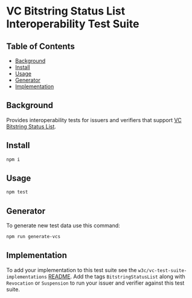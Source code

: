 # VC Bitstring Status List Interoperability Test Suite

## Table of Contents

- [Background](#background)
- [Install](#install)
- [Usage](#usage)
- [Generator](#generator)
- [Implementation](#implementation)

## Background

Provides interoperability tests for issuers and verifiers that support
[VC Bitstring Status List](https://w3c.github.io/vc-bitstring-status-list/).

## Install

```sh
npm i
```

## Usage

```sh
npm test
```

## Generator

To generate new test data use this command:

```sh
npm run generate-vcs
```

## Implementation

To add your implementation to this test suite see the
`w3c/vc-test-suite-implementations` [README](https://github.com/w3c/vc-test-suite-implementations/blob/main/README.md). Add the tags
`BitstringStatusList` along with `Revocation` or `Suspension` to run your
issuer and verifier against this test suite.
